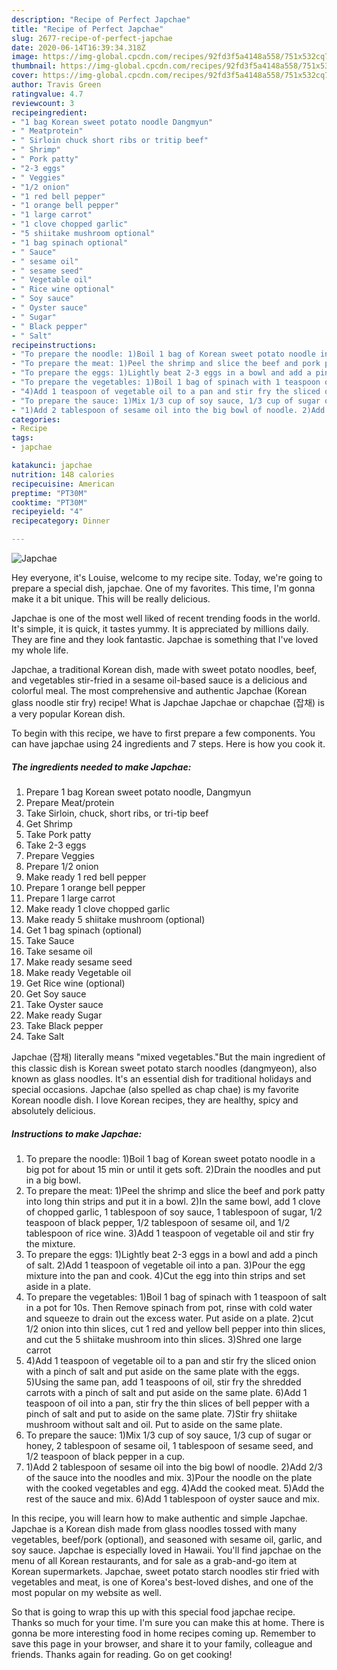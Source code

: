 ```yaml
---
description: "Recipe of Perfect Japchae"
title: "Recipe of Perfect Japchae"
slug: 2677-recipe-of-perfect-japchae
date: 2020-06-14T16:39:34.318Z
image: https://img-global.cpcdn.com/recipes/92fd3f5a4148a558/751x532cq70/japchae-recipe-main-photo.jpg
thumbnail: https://img-global.cpcdn.com/recipes/92fd3f5a4148a558/751x532cq70/japchae-recipe-main-photo.jpg
cover: https://img-global.cpcdn.com/recipes/92fd3f5a4148a558/751x532cq70/japchae-recipe-main-photo.jpg
author: Travis Green
ratingvalue: 4.7
reviewcount: 3
recipeingredient:
- "1 bag Korean sweet potato noodle Dangmyun"
- " Meatprotein"
- " Sirloin chuck short ribs or tritip beef"
- " Shrimp"
- " Pork patty"
- "2-3 eggs"
- " Veggies"
- "1/2 onion"
- "1 red bell pepper"
- "1 orange bell pepper"
- "1 large carrot"
- "1 clove chopped garlic"
- "5 shiitake mushroom optional"
- "1 bag spinach optional"
- " Sauce"
- " sesame oil"
- " sesame seed"
- " Vegetable oil"
- " Rice wine optional"
- " Soy sauce"
- " Oyster sauce"
- " Sugar"
- " Black pepper"
- " Salt"
recipeinstructions:
- "To prepare the noodle: 1)Boil 1 bag of Korean sweet potato noodle in a big pot for about 15 min or until it gets soft. 2)Drain the noodles and put in a big bowl."
- "To prepare the meat: 1)Peel the shrimp and slice the beef and pork patty into long thin strips and put it in a bowl. 2)In the same bowl, add 1 clove of chopped garlic, 1 tablespoon of soy sauce, 1 tablespoon of sugar, 1/2 teaspoon of black pepper, 1/2 tablespoon of sesame oil, and 1/2 tablespoon of rice wine. 3)Add 1 teaspoon of vegetable oil and stir fry the mixture."
- "To prepare the eggs: 1)Lightly beat 2-3 eggs in a bowl and add a pinch of salt. 2)Add 1 teaspoon of vegetable oil into a pan. 3)Pour the egg mixture into the pan and cook. 4)Cut the egg into thin strips and set aside in a plate."
- "To prepare the vegetables: 1)Boil 1 bag of spinach with 1 teaspoon of salt in a pot for 10s. Then Remove spinach from pot, rinse with cold water and squeeze to drain out the excess water. Put aside on a plate. 2)cut 1/2 onion into thin slices, cut 1 red and yellow bell pepper into thin slices, and cut the 5 shiitake mushroom into thin slices. 3)Shred one large carrot"
- "4)Add 1 teaspoon of vegetable oil to a pan and stir fry the sliced onion with a pinch of salt and put aside on the same plate with the eggs. 5)Using the same pan, add 1 teaspoons of oil, stir fry the shredded carrots with a pinch of salt and put aside on the same plate. 6)Add 1 teaspoon of oil into a pan, stir fry the thin slices of bell pepper with a pinch of salt and put to aside on the same plate. 7)Stir fry shiitake mushroom without salt and oil. Put to aside on the same plate."
- "To prepare the sauce: 1)Mix 1/3 cup of soy sauce, 1/3 cup of sugar or honey, 2 tablespoon of sesame oil, 1 tablespoon of sesame seed, and 1/2 teaspoon of black pepper in a cup."
- "1)Add 2 tablespoon of sesame oil into the big bowl of noodle. 2)Add 2/3 of the sauce into the noodles and mix. 3)Pour the noodle on the plate with the cooked vegetables and egg. 4)Add the cooked meat. 5)Add the rest of the sauce and mix. 6)Add 1 tablespoon of oyster sauce and mix."
categories:
- Recipe
tags:
- japchae

katakunci: japchae 
nutrition: 148 calories
recipecuisine: American
preptime: "PT30M"
cooktime: "PT30M"
recipeyield: "4"
recipecategory: Dinner

---
```



![Japchae](https://img-global.cpcdn.com/recipes/92fd3f5a4148a558/751x532cq70/japchae-recipe-main-photo.jpg)

Hey everyone, it's Louise, welcome to my recipe site. Today, we're going to prepare a special dish, japchae. One of my favorites. This time, I'm gonna make it a bit unique. This will be really delicious.

Japchae is one of the most well liked of recent trending foods in the world. It's simple, it is quick, it tastes yummy. It is appreciated by millions daily. They are fine and they look fantastic. Japchae is something that I've loved my whole life.

Japchae, a traditional Korean dish, made with sweet potato noodles, beef, and vegetables stir-fried in a sesame oil-based sauce is a delicious and colorful meal. The most comprehensive and authentic Japchae (Korean glass noodle stir fry) recipe! What is Japchae Japchae or chapchae (잡채) is a very popular Korean dish.


To begin with this recipe, we have to first prepare a few components. You can have japchae using 24 ingredients and 7 steps. Here is how you cook it.

<!--inarticleads1-->

##### The ingredients needed to make Japchae:

1. Prepare 1 bag Korean sweet potato noodle, Dangmyun
1. Prepare  Meat/protein
1. Take  Sirloin, chuck, short ribs, or tri-tip beef
1. Get  Shrimp
1. Take  Pork patty
1. Take 2-3 eggs
1. Prepare  Veggies
1. Prepare 1/2 onion
1. Make ready 1 red bell pepper
1. Prepare 1 orange bell pepper
1. Prepare 1 large carrot
1. Make ready 1 clove chopped garlic
1. Make ready 5 shiitake mushroom (optional)
1. Get 1 bag spinach (optional)
1. Take  Sauce
1. Take  sesame oil
1. Make ready  sesame seed
1. Make ready  Vegetable oil
1. Get  Rice wine (optional)
1. Get  Soy sauce
1. Take  Oyster sauce
1. Make ready  Sugar
1. Take  Black pepper
1. Take  Salt


Japchae (잡채) literally means &#34;mixed vegetables.&#34;But the main ingredient of this classic dish is Korean sweet potato starch noodles (dangmyeon), also known as glass noodles. It&#39;s an essential dish for traditional holidays and special occasions. Japchae (also spelled as chap chae) is my favorite Korean noodle dish. I love Korean recipes, they are healthy, spicy and absolutely delicious. 

<!--inarticleads2-->

##### Instructions to make Japchae:

1. To prepare the noodle: 1)Boil 1 bag of Korean sweet potato noodle in a big pot for about 15 min or until it gets soft. 2)Drain the noodles and put in a big bowl.
1. To prepare the meat: 1)Peel the shrimp and slice the beef and pork patty into long thin strips and put it in a bowl. 2)In the same bowl, add 1 clove of chopped garlic, 1 tablespoon of soy sauce, 1 tablespoon of sugar, 1/2 teaspoon of black pepper, 1/2 tablespoon of sesame oil, and 1/2 tablespoon of rice wine. 3)Add 1 teaspoon of vegetable oil and stir fry the mixture.
1. To prepare the eggs: 1)Lightly beat 2-3 eggs in a bowl and add a pinch of salt. 2)Add 1 teaspoon of vegetable oil into a pan. 3)Pour the egg mixture into the pan and cook. 4)Cut the egg into thin strips and set aside in a plate.
1. To prepare the vegetables: 1)Boil 1 bag of spinach with 1 teaspoon of salt in a pot for 10s. Then Remove spinach from pot, rinse with cold water and squeeze to drain out the excess water. Put aside on a plate. 2)cut 1/2 onion into thin slices, cut 1 red and yellow bell pepper into thin slices, and cut the 5 shiitake mushroom into thin slices. 3)Shred one large carrot
1. 4)Add 1 teaspoon of vegetable oil to a pan and stir fry the sliced onion with a pinch of salt and put aside on the same plate with the eggs. 5)Using the same pan, add 1 teaspoons of oil, stir fry the shredded carrots with a pinch of salt and put aside on the same plate. 6)Add 1 teaspoon of oil into a pan, stir fry the thin slices of bell pepper with a pinch of salt and put to aside on the same plate. 7)Stir fry shiitake mushroom without salt and oil. Put to aside on the same plate.
1. To prepare the sauce: 1)Mix 1/3 cup of soy sauce, 1/3 cup of sugar or honey, 2 tablespoon of sesame oil, 1 tablespoon of sesame seed, and 1/2 teaspoon of black pepper in a cup.
1. 1)Add 2 tablespoon of sesame oil into the big bowl of noodle. 2)Add 2/3 of the sauce into the noodles and mix. 3)Pour the noodle on the plate with the cooked vegetables and egg. 4)Add the cooked meat. 5)Add the rest of the sauce and mix. 6)Add 1 tablespoon of oyster sauce and mix.


In this recipe, you will learn how to make authentic and simple Japchae. Japchae is a Korean dish made from glass noodles tossed with many vegetables, beef/pork (optional), and seasoned with sesame oil, garlic, and soy sauce. Japchae is especially loved in Hawaii. You&#39;ll find japchae on the menu of all Korean restaurants, and for sale as a grab-and-go item at Korean supermarkets. Japchae, sweet potato starch noodles stir fried with vegetables and meat, is one of Korea&#39;s best-loved dishes, and one of the most popular on my website as well. 

So that is going to wrap this up with this special food japchae recipe. Thanks so much for your time. I'm sure you can make this at home. There is gonna be more interesting food in home recipes coming up. Remember to save this page in your browser, and share it to your family, colleague and friends. Thanks again for reading. Go on get cooking!
